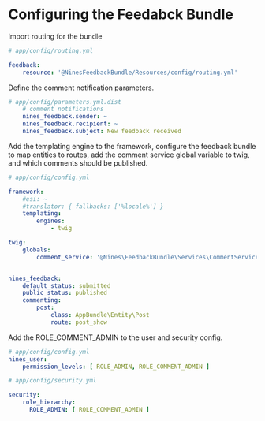 Configuring the Feedabck Bundle
===============================

Import routing for the bundle

```yaml
# app/config/routing.yml

feedback:
    resource: '@NinesFeedbackBundle/Resources/config/routing.yml'
```

Define the comment notification parameters.

```yaml
# app/config/parameters.yml.dist
    # comment notifications
    nines_feedback.sender: ~
    nines_feedback.recipient: ~
    nines_feedback.subject: New feedback received
```

Add the templating engine to the framework, configure the feedback bundle 
to map entities to routes, add the comment service global variable to twig, 
and which comments should be published. 


```yaml
# app/config/config.yml

framework:
    #esi: ~
    #translator: { fallbacks: ['%locale%'] }
    templating:
        engines:
            - twig

twig:
    globals:
        comment_service: '@Nines\FeedbackBundle\Services\CommentService'


nines_feedback:
    default_status: submitted
    public_status: published
    commenting:
        post:
            class: AppBundle\Entity\Post
            route: post_show

```

Add the ROLE_COMMENT_ADMIN to the user and security config.

```yaml
# app/config/config.yml
nines_user:
    permission_levels: [ ROLE_ADMIN, ROLE_COMMENT_ADMIN ]
```

```yaml
# app/config/security.yml

security:
    role_hierarchy:
      ROLE_ADMIN: [ ROLE_COMMENT_ADMIN ]
```

